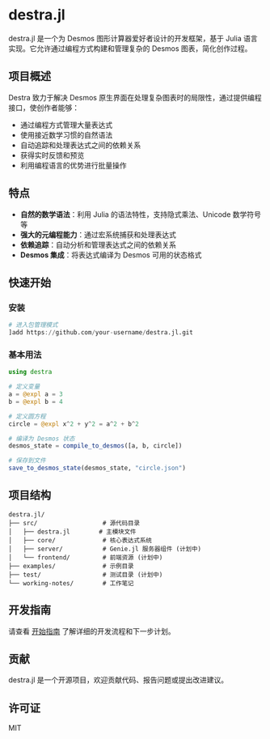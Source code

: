 # destra.jl

destra.jl 是一个为 Desmos 图形计算器爱好者设计的开发框架，基于 Julia 语言实现。它允许通过编程方式构建和管理复杂的 Desmos 图表，简化创作过程。

## 项目概述

Destra 致力于解决 Desmos 原生界面在处理复杂图表时的局限性，通过提供编程接口，使创作者能够：

- 通过编程方式管理大量表达式
- 使用接近数学习惯的自然语法
- 自动追踪和处理表达式之间的依赖关系
- 获得实时反馈和预览
- 利用编程语言的优势进行批量操作

## 特点

- **自然的数学语法**：利用 Julia 的语法特性，支持隐式乘法、Unicode 数学符号等
- **强大的元编程能力**：通过宏系统捕获和处理表达式
- **依赖追踪**：自动分析和管理表达式之间的依赖关系
- **Desmos 集成**：将表达式编译为 Desmos 可用的状态格式

## 快速开始

### 安装

```julia
# 进入包管理模式
]add https://github.com/your-username/destra.jl.git
```

### 基本用法

```julia
using destra

# 定义变量
a = @expl a = 3
b = @expl b = 4

# 定义圆方程
circle = @expl x^2 + y^2 = a^2 + b^2

# 编译为 Desmos 状态
desmos_state = compile_to_desmos([a, b, circle])

# 保存到文件
save_to_desmos_state(desmos_state, "circle.json")
```

## 项目结构

```
destra.jl/
├── src/                  # 源代码目录
│   ├── destra.jl        # 主模块文件
│   ├── core/             # 核心表达式系统
│   ├── server/           # Genie.jl 服务器组件 (计划中)
│   └── frontend/         # 前端资源 (计划中)
├── examples/             # 示例目录
├── test/                 # 测试目录 (计划中)
└── working-notes/        # 工作笔记
```

## 开发指南

请查看 [开始指南](working-notes/开始指南.md) 了解详细的开发流程和下一步计划。

## 贡献

destra.jl 是一个开源项目，欢迎贡献代码、报告问题或提出改进建议。

## 许可证

MIT